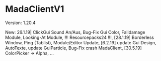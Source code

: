 # MadaClientV1

Version: 1.20.4

New: 26.1.19| ClickGui Sound An/Aus, Bug-Fix Gui Color, Falldamage Module, Looking-At Module, !!! Resourcepacks24 !!!, [28.1.19] Borderless Window, Ping (Tablist), Module/Editor Update, [6.2.19] update Gui Design, AutoTexte, update GuiParticle, Bug-Fix crash MadaClient, [30.5.19] ColorPicker -> Alpha, ...
